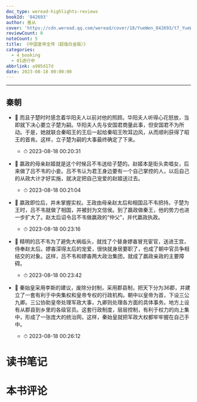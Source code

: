 ```yaml
---
doc_type: weread-highlights-reviews
bookId: '842693'
author: 善从
cover: 'https://cdn.weread.qq.com/weread/cover/18/YueWen_842693/t7_YueWen_842693.jpg'
reviewCount: 0
noteCount: 5
title: 《中国皇帝全传（超值白金版）》
categories:
  - 4_booking
  - 01进行中
abbrlink: a905d17d
date: 2023-08-18 00:00:00
---
```


---


## 秦朝


- 📌 而且子楚时时感念着华阳夫人以前对他的照顾。华阳夫人听得心花怒放，当即就下决心要立子楚为嗣。华阳夫人先与安国君商量此事，但安国君不为所动。于是，她就联合秦昭王的王后一起给秦昭王吹耳边风，从而顺利获得了昭王的首肯。这样，立子楚为嗣的大事最终确定了下来。 
    - ⏱ 2023-08-18 00:20:31 

- 📌 嬴政的母亲赵姬就是这个时候吕不韦送给子楚的。赵姬本是街头卖唱女，后来做了吕不韦的小妾。吕不韦认为君王身边要有一个自己掌控的人，以后自己的从政大计才好实施，就决定把自己宠爱的赵姬送过去。 
    - ⏱ 2023-08-18 00:21:04 

- 📌 嬴政即位后，并未掌握实权。王政由母亲赵太后和相国吕不韦把持。子楚为王时，吕不韦就做了相国，并被封为文信侯。到了嬴政做秦王，他的势力也进一步扩大了。赵太后诏令吕不韦做嬴政的“仲父”，并代嬴政执政。 
    - ⏱ 2023-08-18 00:23:16 

- 📌 精明的吕不韦为了避免大祸临头，就找了个替身嫪毐冒充宦官，送进王宫，侍奉赵太后。嫪毐深得太后的宠爱，很快就身居要职了，也成了朝中官员争相结交的对象。这样，吕不韦和嫪毐两大政治集团，就成了嬴政亲政的主要障碍。 
    - ⏱ 2023-08-18 00:23:42 

- 📌 秦始皇采用李斯的建议，废除分封制，采用郡县制，把天下分为36郡，并建立了一套有利于中央集权和皇帝专权的行政机构。朝中以皇帝为首，下设三公九卿。三公协助皇帝处理军政大事，九卿则处理各方面的具体事务。地方上设有从郡县到乡里的各级官员。这套行政制度，层层控制，有利于权力的向上集中，形成了一张庞大的统治网，这样，秦始皇就把军政大权都牢牢握在自己手中。 
    - ⏱ 2023-08-18 00:26:12 

# 读书笔记


# 本书评论
